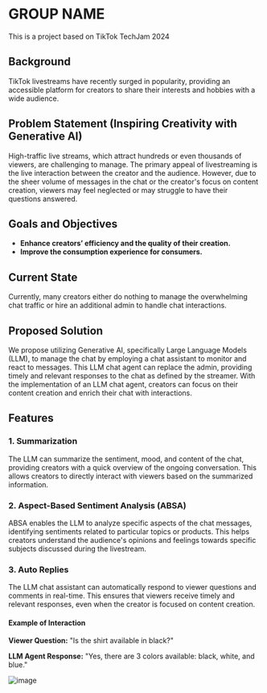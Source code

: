 # GROUP NAME
This is a project based on TikTok TechJam 2024

## Background
TikTok livestreams have recently surged in popularity, providing an accessible platform for creators to share their interests and hobbies with a wide audience.

## Problem Statement (Inspiring Creativity with Generative AI)
High-traffic live streams, which attract hundreds or even thousands of viewers, are challenging to manage. The primary appeal of livestreaming is the live interaction between the creator and the audience. However, due to the sheer volume of messages in the chat or the creator's focus on content creation, viewers may feel neglected or may struggle to have their questions answered.

## Goals and Objectives
- **Enhance creators’ efficiency and the quality of their creation.**
- **Improve the consumption experience for consumers.**

## Current State
Currently, many creators either do nothing to manage the overwhelming chat traffic or hire an additional admin to handle chat interactions.

## Proposed Solution
We propose utilizing Generative AI, specifically Large Language Models (LLM), to manage the chat by employing a chat assistant to monitor and react to messages. This LLM chat agent can replace the admin, providing timely and relevant responses to the chat as defined by the streamer. With the implementation of an LLM chat agent, creators can focus on their content creation and enrich their chat with interactions.

## Features

### 1. Summarization
The LLM can summarize the sentiment, mood, and content of the chat, providing creators with a quick overview of the ongoing conversation. This allows creators to directly interact with viewers based on the summarized information.

### 2. Aspect-Based Sentiment Analysis (ABSA)
ABSA enables the LLM to analyze specific aspects of the chat messages, identifying sentiments related to particular topics or products. This helps creators understand the audience's opinions and feelings towards specific subjects discussed during the livestream.

### 3. Auto Replies
The LLM chat assistant can automatically respond to viewer questions and comments in real-time. This ensures that viewers receive timely and relevant responses, even when the creator is focused on content creation.

#### Example of Interaction
**Viewer Question:** "Is the shirt available in black?"

**LLM Agent Response:** "Yes, there are 3 colors available: black, white, and blue."

![image](https://github.com/koiljat/tiktok-hack-2024/assets/124496128/f517f275-c8bf-4522-b237-24a188058535)

